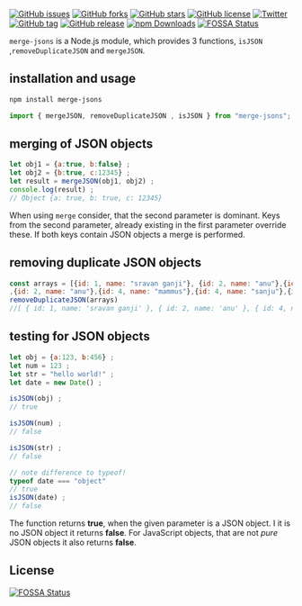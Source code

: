[![GitHub issues](https://img.shields.io/github/issues/sumn2u/merge-jsons.svg)](https://github.com/sumn2u/merge-jsons/issues) [![GitHub forks](https://img.shields.io/github/forks/sumn2u/merge-jsons.svg)](https://github.com/sumn2u/merge-jsons/network) [![GitHub stars](https://img.shields.io/github/stars/sumn2u/merge-jsons.svg)](https://github.com/sumn2u/merge-jsons/stargazers) [![GitHub license](https://img.shields.io/github/license/sumn2u/merge-jsons.svg)](https://github.com/sumn2u/merge-jsons/blob/master/LICENSE) [![Twitter](https://img.shields.io/twitter/url/https/github.com/sumn2u/merge-jsons.svg?style=social)](https://twitter.com/intent/tweet?text=Wow:&url=https%3A%2F%2Fgithub.com%2Fsumn2u%2Fmerge-jsons)
[![GitHub tag](https://img.shields.io/github/tag/sumn2u/merge-jsons.svg)](https://GitHub.com/sumn2u/merge-jsons/tags/)
[![GitHub release](https://img.shields.io/github/release/sumn2u/merge-jsons.svg)](https://GitHub.com/sumn2u/merge-jsons/releases/)
<a href="https://npmjs.com/package/money-cli"><img src="https://img.shields.io/npm/dt/merge-jsons.svg" alt="npm Downloads"></a> 
[![FOSSA Status](https://app.fossa.io/api/projects/git%2Bgithub.com%2Fsumn2u%2Fmerge-jsons.svg?type=shield)](https://app.fossa.io/projects/git%2Bgithub.com%2Fsumn2u%2Fmerge-jsons?ref=badge_shield)

`merge-jsons` is a Node.js module, which provides 3 functions, `isJSON` ,`removeDuplicateJSON` and `mergeJSON`.

## installation and usage

``` bash
npm install merge-jsons
```

``` javascript
import { mergeJSON, removeDuplicateJSON , isJSON } from "merge-jsons";

```

## merging of JSON objects

``` javascript
let obj1 = {a:true, b:false} ;
let obj2 = {b:true, c:12345} ;
let result = mergeJSON(obj1, obj2) ;
console.log(result) ;
// Object {a: true, b: true, c: 12345}
```

When using `merge` consider, that the second parameter is dominant. Keys from the second parameter, already existing in the first parameter override these. If both keys contain JSON objects a merge is performed.

## removing duplicate JSON objects
``` javascript
const arrays = [{id: 1, name: "sravan ganji"}, {id: 2, name: "anu"},{id: 4, name: "mammu"}, {id: 3, name: "sanju"},{id: 3, name: "ram"},{id: 1, name: "sravan ganji"}
,{id: 2, name: "anu"},{id: 4, name: "mammus"},{id: 4, name: "sanju"},{id: 3, name: "ram"}];
removeDuplicateJSON(arrays)
//[ { id: 1, name: 'sravan ganji' }, { id: 2, name: 'anu' }, { id: 4, name: 'mammu' }, { id: 3, name: 'sanju' }, { id: 3, name: 'ram' }, { id: 4, name: 'mammus' }, { id: 4, name: 'sanju' } ]
```

## testing for JSON objects

``` javascript
let obj = {a:123, b:456} ;
let num = 123 ;
let str = "hello world!" ;
let date = new Date() ;

isJSON(obj) ;
// true

isJSON(num) ;
// false

isJSON(str) ;
// false

// note difference to typeof!
typeof date === "object"
// true
isJSON(date) ;
// false
```

The function returns **true**, when the given parameter is a JSON object. I it is no JSON object it returns **false**. For JavaScript objects, that are not *pure* JSON objects it also returns **false**.


## License
[![FOSSA Status](https://app.fossa.io/api/projects/git%2Bgithub.com%2Fsumn2u%2Fmerge-jsons.svg?type=large)](https://app.fossa.io/projects/git%2Bgithub.com%2Fsumn2u%2Fmerge-jsons?ref=badge_large)
